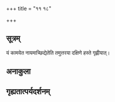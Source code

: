 +++
title = "११ १८"

+++
## सूत्रम्
यं कामयेत नायमाच्छिद्येतेति तमुत्तरया दक्षिणे हस्ते गृह्णीयात्।
## अनाकुला

## गृह्यतात्पर्यदर्शनम्


